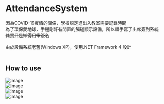 # AttendanceSystem

因為COVID-19疫情的關係，學校規定進出入教室需要記錄時間<br>
為了環保愛地球，手邊剛好有閒置的觸碰顯示設備，所以順手寫了出席簽到系統<br>
~~其實只是懶得用筆簽名~~<br>
<br>
由於設備系統老舊(Windows XP)，使用.NET Framework 4 設計<br>
<br>
## How to use

![image](https://github.com/q1q2q3550/AttendanceSystem/blob/main/images/1.JPG)
<br>
![image](https://github.com/q1q2q3550/AttendanceSystem/blob/main/images/2.JPG)
<br>
![image](https://github.com/q1q2q3550/AttendanceSystem/blob/main/images/3.JPG)
<br>
![image](https://github.com/q1q2q3550/AttendanceSystem/blob/main/images/4.JPG)


